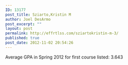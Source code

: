 ```yaml
---
ID: 13177
post_title: Sziarto,Kristin M
author: Joel DesArmo
post_excerpt: ""
layout: post
permalink: http://effrtlss.com/sziartokristin-m-3/
published: true
post_date: 2012-11-02 20:54:26
---
```

<p>Average GPA in Spring 2012 for first course listed: 3.643</p>
